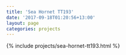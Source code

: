 ```yaml
---
title: 'Sea Hornet TT193'
date: '2017-09-18T01:20:56+13:00'
layout: page
categories: projects
---
```


{% include projects/sea-hornet-tt193.html %}
